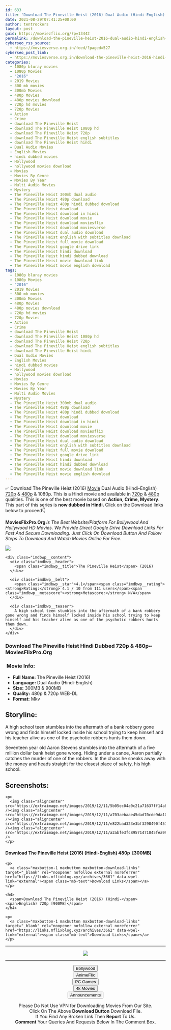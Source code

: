 ```yaml
---
id: 633
title: 'Download The Pineville Heist (2016) Dual Audio (Hindi-English) 480p [300MB] || 720p [900MB]'
date: 2021-08-29T07:41:25+00:00
author: tentrockers
layout: post
guid: https://moviezflix.org/?p=13442
permalink: /download-the-pineville-heist-2016-dual-audio-hindi-english-480p-300mb-720p-900mb/
cyberseo_rss_source:
  - https://moviesverse.org.in/feed/?paged=527
cyberseo_post_link:
  - https://moviesverse.org.in/download-the-pineville-heist-2016-hindi-480p-720p/
categories:
  - 1080p bluray movies
  - 1080p Movies
  - "2016"
  - 2019 Movies
  - 300 mb movies
  - 300mb Movies
  - 480p Movies
  - 480p movies download
  - 720p hd movies
  - 720p Movies
  - Action
  - Crime
  - download The Pineville Heist
  - download The Pineville Heist 1080p hd
  - download The Pineville Heist 720p
  - download The Pineville Heist english subtitles
  - download The Pineville Heist hindi
  - Dual Audio Movies
  - English Movies
  - hindi dubbed movies
  - Hollywood
  - hollywood movies download
  - Movies
  - Movies By Genre
  - Movies By Year
  - Multi Audio Movies
  - Mystery
  - The Pineville Heist 300mb dual audio
  - The Pineville Heist 480p download
  - The Pineville Heist 480p hindi dubbed download
  - The Pineville Heist download
  - The Pineville Heist download in hindi
  - The Pineville Heist download movie
  - The Pineville Heist download moviesflix
  - The Pineville Heist download moviesverse
  - The Pineville Heist dual audio download
  - The Pineville Heist english with subtitles download
  - The Pineville Heist full movie download
  - The Pineville Heist google drive link
  - The Pineville Heist hindi download
  - The Pineville Heist hindi dubbed download
  - The Pineville Heist movie download link
  - The Pineville Heist movie english download
tags:
  - 1080p bluray movies
  - 1080p Movies
  - "2016"
  - 2019 Movies
  - 300 mb movies
  - 300mb Movies
  - 480p Movies
  - 480p movies download
  - 720p hd movies
  - 720p Movies
  - Action
  - Crime
  - download The Pineville Heist
  - download The Pineville Heist 1080p hd
  - download The Pineville Heist 720p
  - download The Pineville Heist english subtitles
  - download The Pineville Heist hindi
  - Dual Audio Movies
  - English Movies
  - hindi dubbed movies
  - Hollywood
  - hollywood movies download
  - Movies
  - Movies By Genre
  - Movies By Year
  - Multi Audio Movies
  - Mystery
  - The Pineville Heist 300mb dual audio
  - The Pineville Heist 480p download
  - The Pineville Heist 480p hindi dubbed download
  - The Pineville Heist download
  - The Pineville Heist download in hindi
  - The Pineville Heist download movie
  - The Pineville Heist download moviesflix
  - The Pineville Heist download moviesverse
  - The Pineville Heist dual audio download
  - The Pineville Heist english with subtitles download
  - The Pineville Heist full movie download
  - The Pineville Heist google drive link
  - The Pineville Heist hindi download
  - The Pineville Heist hindi dubbed download
  - The Pineville Heist movie download link
  - The Pineville Heist movie english download
---
```

<div class="thecontent clearfix">
  <p>
    ✅ Download The Pineville Heist (2016) <a href="https://moviesverse.org.in/category/movies/" data-wpel-link="internal">Movie</a> Dual Audio (Hindi-English) <a href="https://moviesverse.org.in/720p-movies/" data-wpel-link="internal">720p</a>&nbsp;&&nbsp;<a href="https://moviesverse.org.in/480p-movies/" data-wpel-link="internal">480p</a> & 1080p. This is a Hindi movie and available in <a href="https://moviesverse.org.in/720p-movies/" data-wpel-link="internal">720p</a>&nbsp;&&nbsp;<a href="https://moviesverse.org.in/480p-movies/" data-wpel-link="internal">480p</a> qualities. This is one of the best movie based on <strong>Action, Crime, Mystery</strong>. This part of this series is <strong>now dubbed in <span>Hindi.&nbsp;</span></strong><span>Click on the Download links below to proceed👇</span>
  </p>
  
  <p>
    <strong><span>MoviesFlixPro.Org&nbsp;</span></strong><em>is The Best Website/Platform For Bollywood And Hollywood HD Movies. We Provide Direct Google Drive Download Links For Fast And Secure Downloading. Just Click On Download Button And Follow Steps To&nbsp;Download And Watch Movies Online For Free.</em>
  </p>
  
  <div class="imdbwp imdbwp--movie dark">
    <div class="imdbwp__thumb">
      <a class="imdbwp__link" target="_blank" title="The Pineville Heist" href="https://www.imdb.com/title/tt2125663/" rel="nofollow external noopener noreferrer" data-wpel-link="external"><img class="imdbwp__img" src="https://m.media-amazon.com/images/M/MV5BNzkwNzcyMTQ1M15BMl5BanBnXkFtZTgwNTM3MjQ1NzE@._V1_SX300.jpg" /></a>
    </div>
    
    <div class="imdbwp__content">
      <div class="imdbwp__header">
        <span class="imdbwp__title">The Pineville Heist</span> (2016)
      </div>
      
      <div class="imdbwp__belt">
        <span class="imdbwp__star">4.1</span><span class="imdbwp__rating"><strong>Rating:</strong> 4.1 / 10 from 111 users</span><span class="imdbwp__metascore"><strong>Metascore:</strong> N/A</span>
      </div>
      
      <div class="imdbwp__teaser">
        A high school teen stumbles into the aftermath of a bank robbery gone wrong and finds himself locked inside his school trying to keep himself and his teacher alive as one of the psychotic robbers hunts them down.
      </div>
    </div>
  </div>
  
  <h3>
    <span>Download The Pineville Heist Hindi Dubbed 720p & 480p~ MoviesFlixPro.Org</span>
  </h3>
  
  <h3>
    <span>&nbsp;Movie Info:&nbsp;</span>
  </h3>
  
  <ul>
    <li>
      <strong>Full Name: </strong>The Pineville Heist (2016)
    </li>
    <li>
      <strong>Language:</strong> Dual Audio (Hindi-English)
    </li>
    <li>
      <strong>Size:</strong> 300MB & 900MB
    </li>
    <li>
      <strong>Quality:</strong> 480p & 720p WEB-DL
    </li>
    <li>
      <strong>Format:</strong>&nbsp;Mkv
    </li>
  </ul>
  
  <h2>
    <span>Storyline:</span>
  </h2>
  
  <p>
    A high school teen stumbles into the aftermath of a bank robbery gone wrong and finds himself locked inside his school trying to keep himself and his teacher alive as one of the psychotic robbers hunts them down.
  </p>
  
  <div>
    Seventeen year old Aaron Stevens stumbles into the aftermath of a five million dollar bank heist gone wrong. Hiding under a canoe, Aaron partially catches the murder of one of the robbers. In the chaos he sneaks away with the money and heads straight for the closest place of safety, his high school.
  </div>
  
  <div class="summary_text">
    <h2>
      <span>Screenshots:</span>
    </h2>
    
    <p>
      <img class="aligncenter" src="https://extraimage.net/images/2019/12/11/5b05ec04a0c21a71637ff14a8ba81ff3.jpg" /><img class="aligncenter" src="https://extraimage.net/images/2019/12/11/a703aebaae45dad70cde9da107d3ca3b.jpg" /><img class="aligncenter" src="https://extraimage.net/images/2019/12/11/e822bad323e3bf3298490f451d9eca65.jpg" /><img class="aligncenter" src="https://extraimage.net/images/2019/12/11/a2abfe3fc89571471045fea998e01285.jpg" />
    </p>
  </div>
  
  <div class="inline canwrap">
    <h4>
      <span>Download The Pineville Heist (2016) (Hindi-English) </span><span>480p&nbsp; [300MB]</span>
    </h4>
    
    <p>
      <a class="maxbutton-1 maxbutton maxbutton-download-links" target="_blank" rel="noopener nofollow external noreferrer" href="https://links.mflixblog.xyz/archives/3661" data-wpel-link="external"><span class="mb-text">Download Links</span></a>
    </p>
    
    <h4>
      <span>Download The Pineville Heist (2016) (Hindi-</span><span>English) 720p [900MB]</span>
    </h4>
    
    <p>
      <a class="maxbutton-1 maxbutton maxbutton-download-links" target="_blank" rel="noopener nofollow external noreferrer" href="https://links.mflixblog.xyz/archives/3662" data-wpel-link="external"><span class="mb-text">Download Links</span></a>
    </p>
  </div>
</div>

<center>
  </p> 
  
  <hr />
  
  <p>
    <a href="http://gdrivepro.xyz/join.php" data-wpel-link="external" target="_blank" rel="nofollow external noopener noreferrer"><img src="https://i.imgur.com/FhMdWdW.png" /></a>
  </p>
  
  <hr />
  
  <p>
    <a href="https://dogemovies.xyz" target="_blank" data-wpel-link="external" rel="nofollow external noopener noreferrer"><button class="button button5">Bollywood</button></a><br /> <a href="https://animeflix.in" target="_blank" data-wpel-link="external" rel="nofollow external noopener noreferrer"><button class="button button5">AnimeFlix</button></a><br /> <a href="https://gamesflix.net/" target="_blank" data-wpel-link="external" rel="nofollow external noopener noreferrer"><button class="button button5">PC Games</button></a><br /> <a href="https://uhdmovies.in" target="_blank" data-wpel-link="external" rel="nofollow external noopener noreferrer"><button class="button button5">4k Movies</button></a><br /> <a href="https://moviesverse.org.in/announcements/" target="_blank" data-wpel-link="internal" rel="noopener"><button class="button button5">Announcements</button></a>
  </p>
  
  <div class="alert alert-danger">
    Please Do Not Use VPN for Downloading Movies From Our Site.
  </div>
  
  <div class="alert alert-success">
    Click On The Above <strong>Download Button</strong> Download File.
  </div>
  
  <div class="alert alert-warning">
    If You Find Any Broken Link Then <strong>Report</strong> To Us.
  </div>
  
  <div class="alert alert-info">
    <strong>Comment</strong> Your Queries And Requests Below In The Comment Box.
  </div>
  
  <p>
    </center>
  </p>